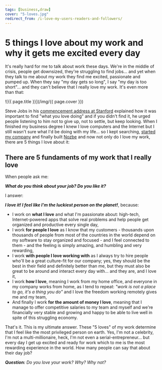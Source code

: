 ```yaml
---
tags: [business,draw]
cover: "5-loves.jpg"
redirect_from: /i-love-my-users-readers-and-followers/
---
```


# 5 things I love about my work and why it gets me excited every day

It's really hard for me to talk about work these days. We're in the middle of crisis, people get downsized, they're struggling to find jobs... and yet when they talk to me about my work they find me excited, passionate and pumped up. When they say "my day gets so long", I say "my day is too short"... and they can't believe that I really love my work. It's even more than that:

<!--More-->

![{{ page.title }}](/img/{{ page.cover }})

Steve Jobs in his [commencement address at Stanford][1] explained how it was important to find "what you love doing" and if you didn't find it, he urged people listening to him not to give up, not to settle, but keep looking. When I finished my business degree I knew I love computers and the Internet but I still wasn't sure what I'd be doing with my life... so I kept searching, [started my company](/biz) and finally built [Nozbe][Nozbe] and now not only do I love my work, there are 5 things I love about it:



## There are 5 fundaments of my work that I really love

When people ask me:

***What do you think about your job? Do you like it?***

I answer:

***I love it! I feel like I'm the luckiest person on the planet!***, because:

* I work on **what I love** and what I'm passionate about: high-tech, Internet-powered apps that solve real problems and help people get organized and productive every single day,
* I work **for people I love** as I know that my customers - thousands upon thousands of people from most of the countries in the world depend on my software to stay organized and focused - and I feel connected to them - and the feeling is simply amazing, and humbling and very rewarding,
* I work **with people I love working with** as I always try to hire people who'll be a great culture-fit for our company; yes, they should be the best in their field and definitely better than me, but they must also be great to be around and interact every day with... and they are, and I love it,
* I work **how I love**, meaning I work from my home office, and everyone in my company works from home, as I tend to repeat: *"work is not a place to go, it's a thing you do"* and I love the freedom working remotely gives me and my team,
* And finally I work **for the amount of money I love**, meaning that I manage to offer competitive salaries to my team and myself and we're financially very stable and growing and happy to be able to live well in spite of this struggling economy.

That's it. This is my ultimate answer. These "5 loves" of my work determine that I feel like the most privileged person on earth. Yes, I'm not a celebrity, I'm not a multi-millionaire, heck, I'm not even a serial-entrepreneur... but every day I get up excited and ready for work which to me is the most rewarding experience in the world. How many people can say that about their day job?

***Question:*** *Do you love your work? Why? Why not?*

[1]: http://news.stanford.edu/news/2005/june15/jobs-061505.html
[Dropbox]: http://db.tt/kD7Liux
[Evernote]: /how-i-use-evernote
[iPadOnly]: /ipadonly
[#iPadOnly]: http://ipadonly.net/
[Nozbe]: http://www.nozbe.com/
[Productive! Magazine]: http://www.productivemag.com/
[Productive! Show]: /productive_show
[@MSliwinski]: http://twitter.com/MSliwinski

[n]: https://michael.gratis/nozbe